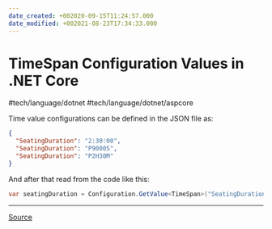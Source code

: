 ```yaml
---
date_created: +002020-09-15T11:24:57.000
date_modified: +002021-08-23T17:34:33.000
---
```


# TimeSpan Configuration Values in .NET Core

#tech/language/dotnet #tech/language/dotnet/aspcore  

Time value configurations can be defined in the JSON file as:

```json
{
  "SeatingDuration": "2:30:00",
  "SeatingDuration": "P9000S",
  "SeatingDuration": "P2H30M"
}
```

And after that read from the code like this:

```csharp
var seatingDuration = Configuration.GetValue<TimeSpan>("SeatingDuration");
```

---
[Source](https://blog.ploeh.dk/2019/11/25/timespan-configuration-values-in-net-core/)
